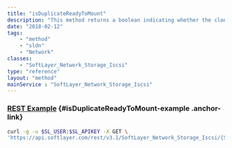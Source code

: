 ```yaml
---
title: "isDuplicateReadyToMount"
description: "This method returns a boolean indicating whether the clone volume is ready to mount. "
date: "2018-02-12"
tags:
    - "method"
    - "sldn"
    - "Network"
classes:
    - "SoftLayer_Network_Storage_Iscsi"
type: "reference"
layout: "method"
mainService : "SoftLayer_Network_Storage_Iscsi"
---
```


### [REST Example](#isDuplicateReadyToMount-example) <a href="/article/rest/"><i class="fas fa-question"></i></a> {#isDuplicateReadyToMount-example .anchor-link} 
```bash
curl -g -u $SL_USER:$SL_APIKEY -X GET \
'https://api.softlayer.com/rest/v3.1/SoftLayer_Network_Storage_Iscsi/{SoftLayer_Network_Storage_IscsiID}/isDuplicateReadyToMount'
```
